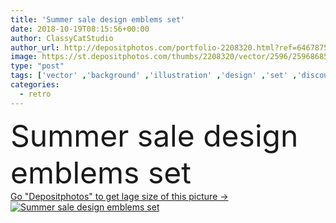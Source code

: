 ```yaml
---
title: 'Summer sale design emblems set'
date: 2018-10-19T08:15:56+00:00
author: ClassyCatStudio
author_url: http://depositphotos.com/portfolio-2208320.html?ref=64678756
image: https://st.depositphotos.com/thumbs/2208320/vector/2596/25968685/api_thumb_450.jpg?forcejpeg=true
type: "post"
tags: ['vector' ,'background' ,'illustration' ,'design' ,'set' ,'discount' ,'ribbon' ,'sale' ,'business' ,'sign' ,'store' ,'label' ,'new' ,'tag' ,'seasonal' ,'summer' ,'sun' ,'best' ,'warm' ,'retro' ,'vintage' ,'banner' ,'classic' ,'symbol' ,'pink' ,'emotion' ,'concept' ,'icon' ,'advertisement' ,'artwork' ,'badge' ,'certificate' ,'collection' ,'monochromatic' ,'quality' ,'june' ,'july' ,'emblem' ,'seal' ,'stamp' ,'deal' ,'insignia' ,'sticker' ,'premium' ,'clearance' ,'closeout' ,'Ice Cream Cone' ,'summer sale' ]
categories: 
  - retro
---
```

<div aling="center">
            <font size="60"> Summer sale design emblems set</font>   
</div>
<div>
    <a href='https://depositphotos.com/25968685/stock-illustration-summer-sale-design-emblems-set.html?ref=64678756' target=_blank > Go "Depositphotos" to get lage size of this picture ->
        <img href='https://depositphotos.com/25968685/stock-illustration-summer-sale-design-emblems-set.html?ref=64678756' src='https://st.depositphotos.com/2208320/2596/v/950/depositphotos_25968685-stock-illustration-summer-sale-design-emblems-set.jpg?forcejpeg=true' alt='Summer sale design emblems set' >
    </a>
</div>
